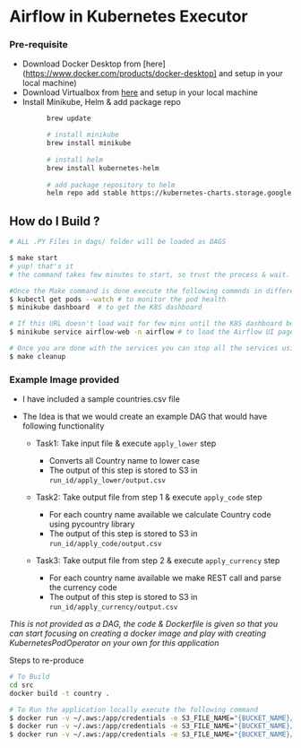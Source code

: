 # Airflow in Kubernetes Executor

### Pre-requisite
- Download Docker Desktop from [here](https://www.docker.com/products/docker-desktop] and setup in your local machine)
- Download Virtualbox from [here](https://www.virtualbox.org/wiki/Downloads) and setup in your local machine
- Install Minikube, Helm & add package repo
    ```bash
          brew update
  
          # install minikube
          brew install minikube
          
          # install helm
          brew install kubernetes-helm
          
          # add package repository to helm 
          helm repo add stable https://kubernetes-charts.storage.googleapis.com
    ``` 

## How do I Build ?

```bash
# ALL .PY Files in dags/ folder will be loaded as DAGS

$ make start 
# yup! that's it 
# the command takes few minutes to start, so trust the process & wait.

#Once the Make command is done execute the following commnds in different terminals
$ kubectl get pods --watch # to monitor the pod health
$ minikube dashboard  # to get the K8S dashboard

# If this URL doesn't load wait for few mins until the K8S dashboard becomes healthy. (usually takes 6-10 minutes)
$ minikube service airflow-web -n airflow # to load the Airflow UI page 

# Once you are done with the services you can stop all the services using following command 
$ make cleanup

```

### Example Image provided 

- I have included a sample countries.csv file
- The Idea is that we would create an example  DAG that would have following functionality 
    
    - Task1: Take input file & execute `apply_lower` step
        - Converts all Country name to lower case 
        - The output of this step is stored to S3 in `run_id/apply_lower/output.csv`  
    
    - Task2: Take output file from step 1 & execute `apply_code` step
        - For each country name available we calculate Country code using pycountry library
        - The output of this step is stored to S3 in `run_id/apply_code/output.csv`  
    
    - Task3: Take output file from step 2 & execute `apply_currency` step
        - For each country name available we make REST call and parse the currency code 
        - The output of this step is stored to S3 in `run_id/apply_currency/output.csv`  
    
_This is not provided as a DAG, the code & Dockerfile is given so that you can 
start focusing on creating a docker image and play with creating KubernetesPodOperator on your own for this application_

Steps to re-produce  
```bash
# To Build 
cd src 
docker build -t country . 

# To Run the application locally execute the following command 
$ docker run -v ~/.aws:/app/credentials -e S3_FILE_NAME="{BUCKET_NAME}/airflow-poc/run_001/input/countries.csv" -e TASK_NAME="apply_lower"  country
$ docker run -v ~/.aws:/app/credentials -e S3_FILE_NAME="{BUCKET_NAME}/airflow-poc/run_001/input/countries.csv" -e TASK_NAME="apply_code"  country
$ docker run -v ~/.aws:/app/credentials -e S3_FILE_NAME="{BUCKET_NAME}/airflow-poc/run_001/input/countries.csv" -e TASK_NAME="apply_currency"  country
```
